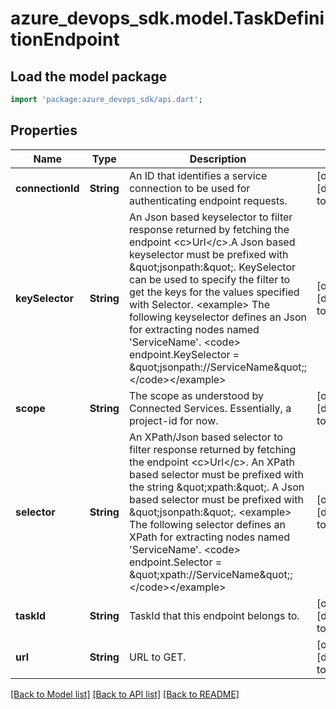 # azure_devops_sdk.model.TaskDefinitionEndpoint

## Load the model package
```dart
import 'package:azure_devops_sdk/api.dart';
```

## Properties
Name | Type | Description | Notes
------------ | ------------- | ------------- | -------------
**connectionId** | **String** | An ID that identifies a service connection to be used for authenticating endpoint requests. | [optional] [default to null]
**keySelector** | **String** | An Json based keyselector to filter response returned by fetching the endpoint &lt;c&gt;Url&lt;/c&gt;.A Json based keyselector must be prefixed with \&quot;jsonpath:\&quot;. KeySelector can be used to specify the filter to get the keys for the values specified with Selector. &lt;example&gt; The following keyselector defines an Json for extracting nodes named &#39;ServiceName&#39;. &lt;code&gt; endpoint.KeySelector &#x3D; \&quot;jsonpath://ServiceName\&quot;; &lt;/code&gt;&lt;/example&gt; | [optional] [default to null]
**scope** | **String** | The scope as understood by Connected Services. Essentially, a project-id for now. | [optional] [default to null]
**selector** | **String** | An XPath/Json based selector to filter response returned by fetching the endpoint &lt;c&gt;Url&lt;/c&gt;. An XPath based selector must be prefixed with the string \&quot;xpath:\&quot;. A Json based selector must be prefixed with \&quot;jsonpath:\&quot;. &lt;example&gt; The following selector defines an XPath for extracting nodes named &#39;ServiceName&#39;. &lt;code&gt; endpoint.Selector &#x3D; \&quot;xpath://ServiceName\&quot;; &lt;/code&gt;&lt;/example&gt; | [optional] [default to null]
**taskId** | **String** | TaskId that this endpoint belongs to. | [optional] [default to null]
**url** | **String** | URL to GET. | [optional] [default to null]

[[Back to Model list]](../README.md#documentation-for-models) [[Back to API list]](../README.md#documentation-for-api-endpoints) [[Back to README]](../README.md)


